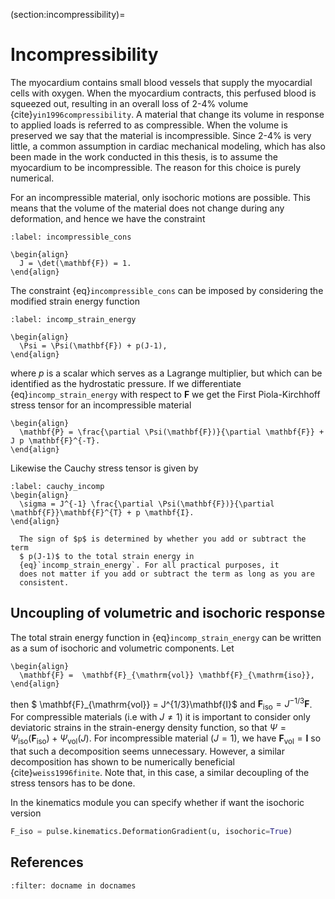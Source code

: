 (section:incompressibility)=
# Incompressibility

The myocardium contains small blood vessels that supply the
myocardial cells with oxygen. When the myocardium contracts, this
perfused blood is squeezed out, resulting in an overall loss of
2-4\% volume {cite}`yin1996compressibility`. A material that change its
volume in response to applied loads is referred to as compressible. When the
volume is preserved we say that the material is incompressible.
Since 2-4\% is very little, a common assumption in cardiac mechanical modeling,
which has also been made in the work conducted in this thesis, is to assume
the myocardium to be incompressible. The reason for this choice is
purely numerical.

For an incompressible material, only isochoric motions are
possible. This means that the volume of the material does not change during
any deformation, and hence we have the constraint

```{math}
:label: incompressible_cons

\begin{align}
  J = \det(\mathbf{F}) = 1.
\end{align}
```

The constraint {eq}`incompressible_cons` can be imposed by
considering the modified strain energy function

```{math}
:label: incomp_strain_energy

\begin{align}
  \Psi = \Psi(\mathbf{F}) + p(J-1),
\end{align}
```
where $p$ is a scalar which serves as a Lagrange multiplier, but which
can be identified as the hydrostatic pressure. If we differentiate
{eq}`incomp_strain_energy` with respect to $\mathbf{F}$ we get the First
Piola-Kirchhoff stress tensor for an incompressible material
```{math}
\begin{align}
  \mathbf{P} = \frac{\partial \Psi(\mathbf{F})}{\partial \mathbf{F}} + J p \mathbf{F}^{-T}.
\end{align}
```
Likewise the Cauchy stress tensor is given by
```{math}
:label: cauchy_incomp
\begin{align}
  \sigma = J^{-1} \frac{\partial \Psi(\mathbf{F})}{\partial \mathbf{F}}\mathbf{F}^{T} + p \mathbf{I}.
\end{align}
```


```{note}
  The sign of $p$ is determined by whether you add or subtract the term
  $ p(J-1)$ to the total strain energy in
  {eq}`incomp_strain_energy`. For all practical purposes, it
  does not matter if you add or subtract the term as long as you are
  consistent.
```


## Uncoupling of volumetric and isochoric response
The total strain energy function in {eq}`incomp_strain_energy`
can be written as a sum of isochoric and volumetric components. Let
```{math}
\begin{align}
  \mathbf{F} =  \mathbf{F}_{\mathrm{vol}} \mathbf{F}_{\mathrm{iso}},
\end{align}
```
then $ \mathbf{F}_{\mathrm{vol}} =
J^{1/3}\mathbf{I}$ and $\mathbf{F}_{\mathrm{iso}} = J^{-1/3}\mathbf{F}$. For
compressible materials (i.e with $J \neq 1$) it is important to consider
only deviatoric strains in the strain-energy density function, so that
$\Psi = \Psi_{\mathrm{iso}}(\mathbf{F}_{\mathrm{iso}}) +
\Psi_{\mathrm{vol}}(J)$. For incompressible material ($J = 1$), we
have $\mathbf{F}_{\mathrm{vol}} = \mathbf{I}$ so that such a decomposition seems
unnecessary. However, a similar decomposition has shown to be
numerically beneficial {cite}`weiss1996finite`. Note that, in this case, a similar
decoupling of the stress tensors has to be done.

In the kinematics module you can specify whether if want the isochoric version

```python
F_iso = pulse.kinematics.DeformationGradient(u, isochoric=True)
```

## References

```{bibliography}
:filter: docname in docnames
```
